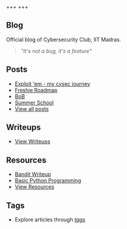 +++
+++

## Blog

Official blog of Cybersecurity Club, IIT Madras.

> *"It's not a bug, it's a feature"*

## Posts

- [Exploit 'em - my cysec journey](./posts/exploiit_em)
- [Freshie Roadmap](./posts/freshieRoadmap/)
- [BoB](./posts/the_book)
- [Summer School](./posts/summer_school)
- [View all posts](./posts)

## Writeups

- [View Writeups](./writeups)

## Resources

- [Bandit Writeup](./resources/bandit_writeup)
- [Basic Python Programming](./resources/resource1)
- [View Resources](./resources)

## Tags

- Explore articles through *[tags](/blog/tags)*   







